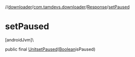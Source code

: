 //[downloader](../../../index.md)/[com.tamdevs.downloader](../index.md)/[Response](index.md)/[setPaused](set-paused.md)

# setPaused

[androidJvm]\

public final [Unit](https://kotlinlang.org/api/latest/jvm/stdlib/kotlin/-unit/index.html)[setPaused](set-paused.md)([Boolean](https://developer.android.com/reference/kotlin/java/lang/Boolean.html)isPaused)
